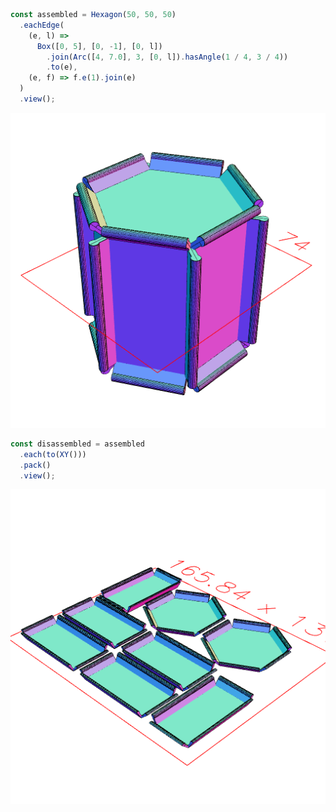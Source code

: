 ```JavaScript
const assembled = Hexagon(50, 50, 50)
  .eachEdge(
    (e, l) =>
      Box([0, 5], [0, -1], [0, l])
        .join(Arc([4, 7.0], 3, [0, l]).hasAngle(1 / 4, 3 / 4))
        .to(e),
    (e, f) => f.e(1).join(e)
  )
  .view();
```

![Image](hex.md.0.png)

```JavaScript
const disassembled = assembled
  .each(to(XY()))
  .pack()
  .view();
```

![Image](hex.md.1.png)
